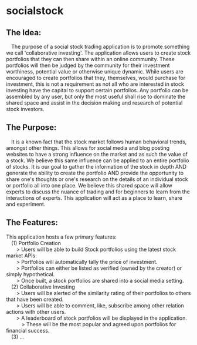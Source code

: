# socialstock

## The Idea:
&emsp;The purpose of a social stock trading application is to promote something we call 'collaborative investing'.
The application allows users to create stock portfolios that they can then share within an online community. These portfolios will then be judged by the community for their investment worthiness, potential value or otherwise unique dynamic. While users are encouraged to create portfolios that they, themselves, would purchase for investment, this is not a requirement as not all who are interested in stock investing have the capital to support certain portfolios. Any portfolio can be assembled by any user, but only the most useful shall rise to dominate the shared space and assist in the decision making and research of potential stock investors.

## The Purpose:
&emsp;It is a known fact that the stock market follows human behavioral trends, amongst other things. This allows for social media and blog posting websites to have a strong influence on the market and as such the value of a stock. We believe this same influence can be applied to an entire portfolio of stocks. It is our goal to gather the information of the stock in depth AND generate the ability to create the portfolio AND provide the opportunity to share one's thoughts or one's research on the details of an individual stock or portfolio all into one place. We believe this shared space will allow experts to discuss the nuance of trading and for beginners to learn from the interactions of experts. This application will act as a place to learn, share and experiment.

## The Features:
  This application hosts a few primary features:\
&emsp;(1) Portfolio Creation\
&emsp;&emsp;> Users will be able to build Stock portfolios using the latest stock market APIs.\
&emsp;&emsp;> Portfolios will automatically tally the price of investment.\
&emsp;&emsp;> Portfolios can either be listed as verified (owned by the creator) or simply hypothetical.\
&emsp;&emsp;> Once built, a stock portfolios are shared into a social media setting.\
&emsp;(2) Collaborative Investing\
&emsp;&emsp;> Users will be alerted of the similarity rating of their portfolios to others that have been created.\
&emsp;&emsp;> Users will be able to comment, like, subscribe among other relation actions with other users.\
&emsp;&emsp;> A leaderboard of stock portfolios will be displayed in the application.\
&emsp;&emsp;&emsp;> These will be the most popular and agreed upon portfolios for financial success.\
&emsp;(3) ...
